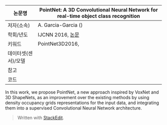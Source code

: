 | 논문명 | PointNet: A 3D Convolutional Neural Network for real-time object class recognition |
| --- | --- |
| 저자\(소속\) |A. Garcia-Garcia \(\) |
| 학회/년도 | IJCNN 2016, [논문](http://ieeexplore.ieee.org/document/7727386/) |
| 키워드 | PointNet3D2016,  |
| 데이터셋(센서)/모델 |  |
| 참고 |  |
| 코드 |  |


In this work, we propose PointNet, a new approach inspired by
VoxNet and 3D ShapeNets, as an improvement over the existing
methods by using density occupancy grids representations for the
input data, and integrating them into a supervised Convolutional
Neural Network architecture.


> Written with [StackEdit](https://stackedit.io/).
<!--stackedit_data:
eyJoaXN0b3J5IjpbMTYwMjAwODQ2Nl19
-->